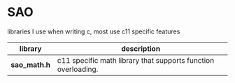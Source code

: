 SAO
===

libraries I use when writing c, most use c11 specific features

library | description
------- | -----------
**sao_math.h** | c11 specific math library that supports function overloading.


